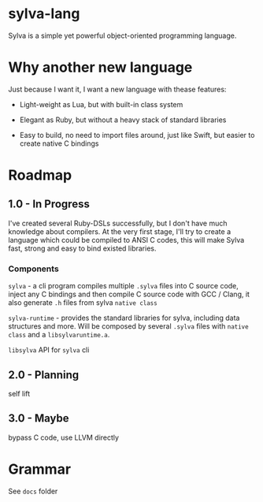 # sylva-lang

Sylva is a simple yet powerful object-oriented programming language.

# Why another new language

Just because I want it, I want a new language with thease features:

* Light-weight as Lua, but with built-in class system

* Elegant as Ruby, but without a heavy stack of standard libraries

* Easy to build, no need to import files around, just like Swift, but easier to create native C bindings

# Roadmap

## 1.0 - In Progress

I've created several Ruby-DSLs successfully, but I don't have much knowledge about compilers. At the very first stage, I'll try to create a language which could be compiled to ANSI C codes, this will make Sylva fast, strong and easy to bind existed libraries.

### Components

`sylva` - a cli program compiles multiple `.sylva` files into C source code, inject any C bindings and then compile C source code with GCC / Clang, it also generate `.h` files from sylva `native class`

`sylva-runtime` - provides the standard libraries for sylva, including data structures and more. Will be composed by several `.sylva` files with `native class` and a `libsylvaruntime.a`.

`libsylva` API for `sylva` cli

## 2.0 - Planning

self lift

## 3.0 - Maybe

bypass C code, use LLVM directly

# Grammar

See `docs` folder
